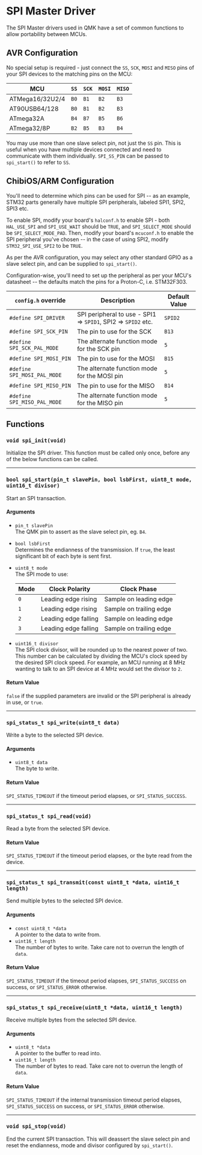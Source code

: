 # SPI Master Driver

The SPI Master drivers used in QMK have a set of common functions to allow portability between MCUs.

## AVR Configuration

No special setup is required - just connect the `SS`, `SCK`, `MOSI` and `MISO` pins of your SPI devices to the matching pins on the MCU:

|MCU            |`SS`|`SCK`|`MOSI`|`MISO`|
|---------------|----|-----|------|------|
|ATMega16/32U2/4|`B0`|`B1` |`B2`  |`B3`  |
|AT90USB64/128  |`B0`|`B1` |`B2`  |`B3`  |
|ATmega32A      |`B4`|`B7` |`B5`  |`B6`  |
|ATmega32/8P    |`B2`|`B5` |`B3`  |`B4`  |

You may use more than one slave select pin, not just the `SS` pin. This is useful when you have multiple devices connected and need to communicate with them individually.
`SPI_SS_PIN` can be passed to `spi_start()` to refer to `SS`.

## ChibiOS/ARM Configuration

You'll need to determine which pins can be used for SPI -- as an example, STM32 parts generally have multiple SPI peripherals, labeled SPI1, SPI2, SPI3 etc.

To enable SPI, modify your board's `halconf.h` to enable SPI - both `HAL_USE_SPI` and `SPI_USE_WAIT` should be `TRUE`, and `SPI_SELECT_MODE` should be `SPI_SELECT_MODE_PAD`.
Then, modify your board's `mcuconf.h` to enable the SPI peripheral you've chosen -- in the case of using SPI2, modify `STM32_SPI_USE_SPI2` to be `TRUE`.

As per the AVR configuration, you may select any other standard GPIO as a slave select pin, and can be supplied to `spi_start()`.

Configuration-wise, you'll need to set up the peripheral as per your MCU's datasheet -- the defaults match the pins for a Proton-C, i.e. STM32F303.

`config.h` override         | Description                                                   | Default Value
----------------------------|---------------------------------------------------------------|--------------
`#define SPI_DRIVER`        | SPI peripheral to use - SPI1 => `SPID1`, SPI2 => `SPID2` etc. | `SPID2`
`#define SPI_SCK_PIN`       | The pin to use for the SCK                                    | `B13`
`#define SPI_SCK_PAL_MODE`  | The alternate function mode for the SCK pin                   | `5`
`#define SPI_MOSI_PIN`      | The pin to use for the MOSI                                   | `B15`
`#define SPI_MOSI_PAL_MODE` | The alternate function mode for the MOSI pin                  | `5`
`#define SPI_MISO_PIN`      | The pin to use for the MISO                                   | `B14`
`#define SPI_MISO_PAL_MODE` | The alternate function mode for the MISO pin                  | `5`

## Functions

### `void spi_init(void)`

Initialize the SPI driver. This function must be called only once, before any of the below functions can be called.

---

### `bool spi_start(pin_t slavePin, bool lsbFirst, uint8_t mode, uint16_t divisor)`

Start an SPI transaction.

#### Arguments

 - `pin_t slavePin`  
   The QMK pin to assert as the slave select pin, eg. `B4`.
 - `bool lsbFirst`  
   Determines the endianness of the transmission. If `true`, the least significant bit of each byte is sent first.
 - `uint8_t mode`  
   The SPI mode to use:

   |Mode|Clock Polarity      |Clock Phase            |
   |----|--------------------|-----------------------|
   |`0` |Leading edge rising |Sample on leading edge |
   |`1` |Leading edge rising |Sample on trailing edge|
   |`2` |Leading edge falling|Sample on leading edge |
   |`3` |Leading edge falling|Sample on trailing edge|

 - `uint16_t divisor`  
   The SPI clock divisor, will be rounded up to the nearest power of two. This number can be calculated by dividing the MCU's clock speed by the desired SPI clock speed. For example, an MCU running at 8 MHz wanting to talk to an SPI device at 4 MHz would set the divisor to `2`.

#### Return Value

`false` if the supplied parameters are invalid or the SPI peripheral is already in use, or `true`.

---

### `spi_status_t spi_write(uint8_t data)`

Write a byte to the selected SPI device.

#### Arguments

 - `uint8_t data`  
   The byte to write.

#### Return Value

`SPI_STATUS_TIMEOUT` if the timeout period elapses, or `SPI_STATUS_SUCCESS`.

---

### `spi_status_t spi_read(void)`

Read a byte from the selected SPI device.

#### Return Value

`SPI_STATUS_TIMEOUT` if the timeout period elapses, or the byte read from the device.

---

### `spi_status_t spi_transmit(const uint8_t *data, uint16_t length)`

Send multiple bytes to the selected SPI device.

#### Arguments

 - `const uint8_t *data`  
   A pointer to the data to write from.
 - `uint16_t length`  
   The number of bytes to write. Take care not to overrun the length of `data`.

#### Return Value

`SPI_STATUS_TIMEOUT` if the timeout period elapses, `SPI_STATUS_SUCCESS` on success, or `SPI_STATUS_ERROR` otherwise.

---

### `spi_status_t spi_receive(uint8_t *data, uint16_t length)`

Receive multiple bytes from the selected SPI device.

#### Arguments

 - `uint8_t *data`  
   A pointer to the buffer to read into.
 - `uint16_t length`  
   The number of bytes to read. Take care not to overrun the length of `data`.

#### Return Value

`SPI_STATUS_TIMEOUT` if the internal transmission timeout period elapses, `SPI_STATUS_SUCCESS` on success, or `SPI_STATUS_ERROR` otherwise.

---

### `void spi_stop(void)`

End the current SPI transaction. This will deassert the slave select pin and reset the endianness, mode and divisor configured by `spi_start()`.
